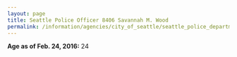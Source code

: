 ```yaml
---
layout: page
title: Seattle Police Officer 8406 Savannah M. Wood
permalink: /information/agencies/city_of_seattle/seattle_police_department/copbook/8406/
---
```


**Age as of Feb. 24, 2016:** 24
